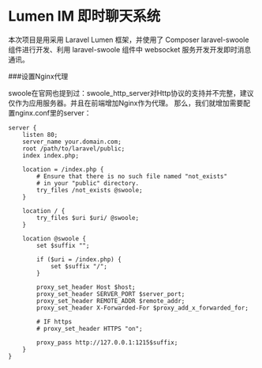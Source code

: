 # Lumen IM 即时聊天系统

本次项目是用采用 Laravel Lumen 框架，并使用了 Composer laravel-swoole 组件进行开发、利用 laravel-swoole 组件中 websocket 服务开发开发即时消息通讯。



###设置Nginx代理

swoole在官网也提到过：swoole_http_server对Http协议的支持并不完整，建议仅作为应用服务器。并且在前端增加Nginx作为代理。
那么，我们就增加需要配置nginx.conf里的server：
```
server {
    listen 80;
    server_name your.domain.com;
    root /path/to/laravel/public;
    index index.php;

    location = /index.php {
        # Ensure that there is no such file named "not_exists"
        # in your "public" directory.
        try_files /not_exists @swoole;
    }

    location / {
        try_files $uri $uri/ @swoole;
    }

    location @swoole {
        set $suffix "";

        if ($uri = /index.php) {
            set $suffix "/";
        }

        proxy_set_header Host $host;
        proxy_set_header SERVER_PORT $server_port;
        proxy_set_header REMOTE_ADDR $remote_addr;
        proxy_set_header X-Forwarded-For $proxy_add_x_forwarded_for;

        # IF https
        # proxy_set_header HTTPS "on";

        proxy_pass http://127.0.0.1:1215$suffix;
    }
}
```
